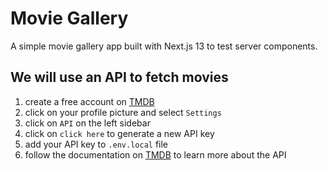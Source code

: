 # Movie Gallery

A simple movie gallery app built with Next.js 13 to test server components.

## We will use an API to fetch movies

1. create a free account on [TMDB](https://www.themoviedb.org/)
2. click on your profile picture and select `Settings`
3. click on `API` on the left sidebar
4. click on `click here` to generate a new API key
5. add your API key to `.env.local` file
6. follow the documentation on [TMDB](https://developers.themoviedb.org/3/getting-started/introduction) to learn more about the API
